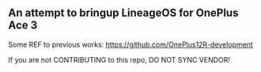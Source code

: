 ## An attempt to bringup LineageOS for OnePlus Ace 3

Some REF to previous works: https://github.com/OnePlus12R-development

If you are not CONTRIBUTING to this repo, DO NOT SYNC VENDOR!
